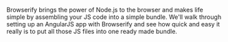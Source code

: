 Browserify brings the power of Node.js to the browser and makes life simple by assembling your JS code into a simple bundle. We'll walk through setting up an AngularJS app with Browserify and see how quick and easy it really is to put all those JS files into one ready made bundle.